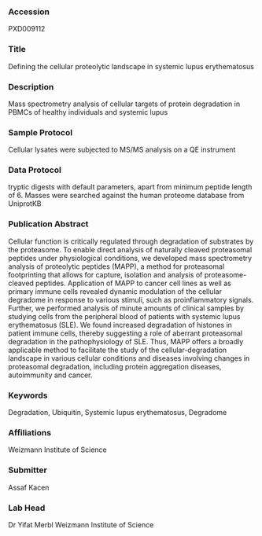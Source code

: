 ### Accession
PXD009112

### Title
Defining the cellular proteolytic landscape in systemic lupus erythematosus

### Description
Mass spectrometry analysis of cellular targets of protein degradation in PBMCs of healthy individuals and systemic lupus

### Sample Protocol
Cellular lysates were subjected to MS/MS analysis on a QE instrument

### Data Protocol
tryptic digests with default parameters, apart from minimum peptide length of 6. Masses were searched against the human proteome database from UniprotKB

### Publication Abstract
Cellular function is critically regulated through degradation of substrates by the proteasome. To enable direct analysis of naturally cleaved proteasomal peptides under physiological conditions, we developed mass spectrometry analysis of proteolytic peptides (MAPP), a method for proteasomal footprinting that allows for capture, isolation and analysis of proteasome-cleaved peptides. Application of MAPP to cancer cell lines as well as primary immune cells revealed dynamic modulation of the cellular degradome in response to various stimuli, such as proinflammatory signals. Further, we performed analysis of minute amounts of clinical samples by studying cells from the peripheral blood of patients with systemic lupus erythematosus (SLE). We found increased degradation of histones in patient immune cells, thereby suggesting a role of aberrant proteasomal degradation in the pathophysiology of SLE. Thus, MAPP offers a broadly applicable method to facilitate the study of the cellular-degradation landscape in various cellular conditions and diseases involving changes in proteasomal degradation, including protein aggregation diseases, autoimmunity and cancer.

### Keywords
Degradation, Ubiquitin, Systemic lupus erythematosus, Degradome

### Affiliations
Weizmann Institute of Science

### Submitter
Assaf Kacen

### Lab Head
Dr Yifat Merbl
Weizmann Institute of Science


